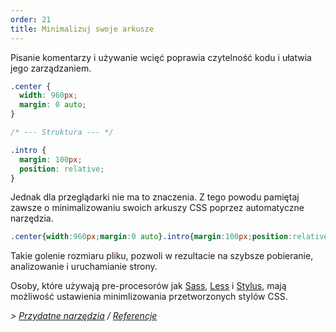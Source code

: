 ```yaml
---
order: 21
title: Minimalizuj swoje arkusze
---
```


Pisanie komentarzy i używanie wcięć poprawia czytelność kodu i ułatwia jego zarządzaniem.

```css
.center {
  width: 960px;
  margin: 0 auto;
}

/* --- Struktura --- */

.intro {
  margin: 100px;
  position: relative;
}
```

Jednak dla przeglądarki nie ma to znaczenia. Z tego powodu pamiętaj zawsze o minimalizowaniu swoich arkuszy CSS poprzez automatyczne narzędzia.

```css
.center{width:960px;margin:0 auto}.intro{margin:100px;position:relative}
```

Takie golenie rozmiaru pliku, pozwoli w rezultacie na szybsze pobieranie, analizowanie i uruchamianie strony.

Osoby, które używają pre-procesorów jak [Sass](http://sass-lang.com/), [Less](http://lesscss.org/) i [Stylus](http://learnboost.github.com/stylus/), mają możliwość ustawienia minimlizowania przetworzonych stylów CSS.

*> [Przydatne narzędzia](https://github.com/zenorocha/browser-diet/wiki/Tools#minify-your-stylesheets) / [Referencje](https://github.com/zenorocha/browser-diet/wiki/References#minify-your-stylesheets)*
